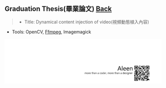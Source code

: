 ## Graduation Thesis(畢業論文)	[Back](./../summary.md)

> - Title: Dynamical content injection of video(視頻動態植入內容)
- Tools: OpenCV, [Ffmpeg](./../ffmpeg/ffmpeg.md), Imagemagick

<a href="http://aleen42.github.io/" target="_blank" ><img src="./../../pic/tail.gif"></a>
